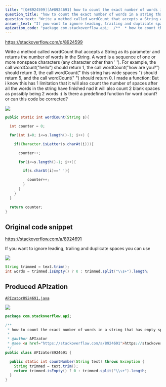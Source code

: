 ```yaml
---
title: "[Q#8924599][A#8924691] how to count the exact number of words in a string that has empty spaces between words?"
question_title: "how to count the exact number of words in a string that has empty spaces between words?"
question_text: "Write a method called wordCount that accepts a String as its parameter and returns the number of words in the String. A word is a sequence of one or more nonspace characters (any character other than ' '). For example, the call wordCount(\"hello\") should return 1, the call wordCount(\"how are you?\") should return 3, the call wordCount(\" this string has wide spaces \") should return 5, and the call wordCount(\" \") should return 0. I made a function: But i know this has 1 limitation that it will also count the number of spaces after all the words in the string have finished nad it will also count 2 blank spaces as possibly being 2 words :( Is there a predefined function for word count? or can this code be corrected?"
answer_text: "If you want to ignore leading, trailing and duplicate spaces you can use"
apization_code: "package com.stackoverflow.api;  /**  * how to count the exact number of words in a string that has empty spaces between words?  *  * @author APIzator  * @see <a href=\"https://stackoverflow.com/a/8924691\">https://stackoverflow.com/a/8924691</a>  */ public class APIzator8924691 {    public static int countNumber(String text) throws Exception {     String trimmed = text.trim();     return trimmed.isEmpty() ? 0 : trimmed.split(\"\\\\s+\").length;   } }"
---
```


https://stackoverflow.com/q/8924599

Write a method called wordCount that accepts a String as its parameter and returns the number of words in the String. A word is a sequence of one or more nonspace characters (any character other than &#x27; &#x27;). For example, the call wordCount(&quot;hello&quot;) should return 1, the call wordCount(&quot;how are you?&quot;) should return 3, the call wordCount(&quot; this string has wide spaces &quot;) should return 5, and the call wordCount(&quot; &quot;) should return 0.
I made a function:
But i know this has 1 limitation that it will also count the number of spaces after all the words in the string have finished nad it will also count 2 blank spaces as possibly being 2 words :(
Is there a predefined function for word count? or can this code be corrected?


<div class="code-logo"><img src="/stackoverflow.png" /></div>

```java
public static int wordCount(String s){

  int counter = 0;

  for(int i=0; i<=s.length()-1; i++) {

    if(Character.isLetter(s.charAt(i))){

      counter++;

      for(i<=s.length()-1; i++){

        if(s.charAt(i)==' '){

          counter++;
        }
      }                
    }
  }

  return counter;
}
```


## Original code snippet

https://stackoverflow.com/a/8924691

If you want to ignore leading, trailing and duplicate spaces you can use

<div class="code-logo"><img src="/stackoverflow.png" /></div>

```java
String trimmed = text.trim();
int words = trimmed.isEmpty() ? 0 : trimmed.split("\\s+").length;
```

## Produced APIzation

[`APIzator8924691.java`](https://github.com/pasqualesalza/apization-temp/raw/main/data/search/APIzator8924691.java)

<div class="code-logo"><img src="/apizator.png" /></div>

```java
package com.stackoverflow.api;

/**
 * how to count the exact number of words in a string that has empty spaces between words?
 *
 * @author APIzator
 * @see <a href="https://stackoverflow.com/a/8924691">https://stackoverflow.com/a/8924691</a>
 */
public class APIzator8924691 {

  public static int countNumber(String text) throws Exception {
    String trimmed = text.trim();
    return trimmed.isEmpty() ? 0 : trimmed.split("\\s+").length;
  }
}

```